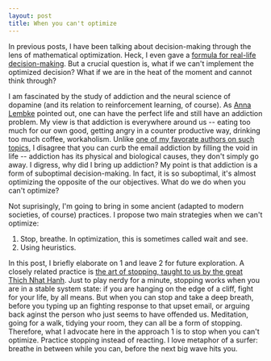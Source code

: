 ```yaml
---
layout: post
title: When you can't optimize
---
```


In previous posts, I have been talking about decision-making through the lens of mathematical optimization. Heck, I even gave a [formula for real-life decision-making](https://jj-zhu.github.io/argmin/). But a crucial question is, what if we can't implement the optimized decision? What if we are in the heat of the moment and cannot think through?

I am fascinated by the study of addiction and the neural science of dopamine (and its relation to reinforcement learning, of course). As [Anna Lembke](https://www.annalembke.com/) pointed out, one can have the perfect life and still have an addiction problem. My view is that addiction is everywhere around us -- eating too much for our own good, getting angry in a counter productive way, drinking too much coffee, workaholism. Unlike [one of my favorate authors on such topics](https://www.goodreads.com/book/show/40672036-digital-minimalism), I disagree that you can curb the email addiction by filling the void in life -- addiction has its physical and biological causes, they don't simply go away. I digress, why did I bring up addiction? My point is that addiction is a form of suboptimal decision-making. In fact, it is so suboptimal, it's almost optimizing the opposite of the our objectives. What do we do when you can't optimize?

Not suprisingly, I'm going to bring in some ancient (adapted to modern societies, of course) practices. I propose two main strategies when we can't optimize:

1. Stop, breathe. In optimization, this is sometimes called wait and see.
2. Using heuristics.

In this post, I briefly elaborate on 1 and leave 2 for future exploration. A closely related practice is [the art of stopping, taught to us by the great Thich Nhat Hanh](https://www.youtube.com/watch?v=9t9diBHpZ4M). Just to play nerdy for a minute, stopping works when you are in a stable system state: if you are hanging on the edge of a cliff, fight for your life, by all means. But when you can stop and take a deep breath, before you typing up an fighting response to that upset email, or arguing back aginst the person who just seems to have offended us. Meditation, going for a walk, tidying your room, they can all be a form of stopping. Therefore, what I advocate here in the approach 1 is to stop when you can't optimize. Practice stopping instead of reacting. I love metaphor of a surfer: breathe in between while you can, before the next big wave hits you. 

